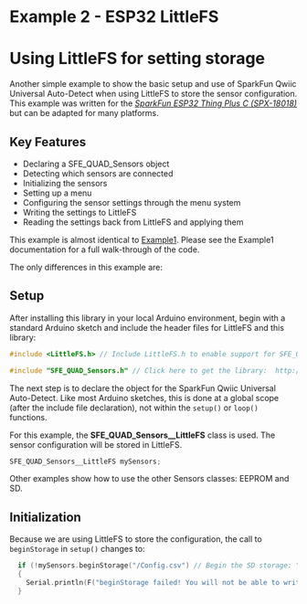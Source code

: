 # Example 2 - ESP32 LittleFS
# Using LittleFS for setting storage

Another simple example to show the basic setup and use of SparkFun Qwiic Universal Auto-Detect when using LittleFS to store the sensor configuration.
This example was written for the [*SparkFun ESP32 Thing Plus C (SPX-18018)*](https://www.sparkfun.com/products/18018) but can be adapted for many platforms.

## Key Features

* Declaring a SFE_QUAD_Sensors object
* Detecting which sensors are connected
* Initializing the sensors
* Setting up a menu
* Configuring the sensor settings through the menu system
* Writing the settings to LittleFS
* Reading the settings back from LittleFS and applying them

This example is almost identical to [Example1](ex_01_Thing_Plus_C.md). Please see the Example1 documentation for a full walk-through of the code.

The only differences in this example are:

## Setup

After installing this library in your local Arduino environment, begin with a standard Arduino sketch and include the header files for LittleFS and this library:

```C++
#include <LittleFS.h> // Include LittleFS.h to enable support for SFE_QUAD_Sensors__LittleFS. Do this before #include "SFE_QUAD_Sensors.h"

#include "SFE_QUAD_Sensors.h" // Click here to get the library:  http://librarymanager/All#SparkFun_Qwiic_Universal_Auto-Detect
```

The next step is to declare the object for the SparkFun Qwiic Universal Auto-Detect. Like most Arduino sketches, this is done at a global scope (after the include file declaration), not within the ```setup()``` or ```loop()``` functions. 

For this example, the **SFE_QUAD_Sensors__LittleFS** class is used. The sensor configuration will be stored in LittleFS.

```C++
SFE_QUAD_Sensors__LittleFS mySensors;
```

Other examples show how to use the other Sensors classes: EEPROM and SD.

## Initialization

Because we are using LittleFS to store the configuration, the call to ```beginStorage``` in ```setup()``` changes to:

```C++
  if (!mySensors.beginStorage("/Config.csv") // Begin the SD storage: "/config.csv" is the file which holds the configuration
  {
    Serial.println(F("beginStorage failed! You will not be able to write or read the sensor configuration..."));
  }
```
